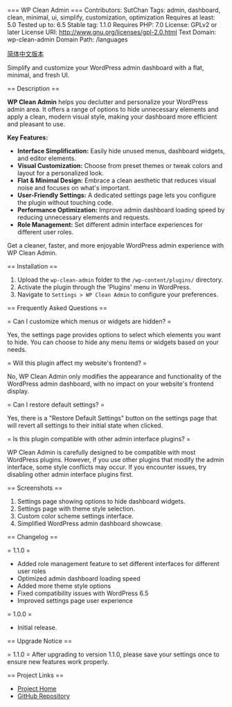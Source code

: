 ﻿=== WP Clean Admin ===
 Contributors: SutChan
Tags: admin, dashboard, clean, minimal, ui, simplify, customization, optimization
Requires at least: 5.0
Tested up to: 6.5
Stable tag: 1.1.0
Requires PHP: 7.0
License: GPLv2 or later
License URI: http://www.gnu.org/licenses/gpl-2.0.html
Text Domain: wp-clean-admin
Domain Path: /languages

[简体中文版本](README.md)

Simplify and customize your WordPress admin dashboard with a flat, minimal, and fresh UI.

== Description ==

**WP Clean Admin** helps you declutter and personalize your WordPress admin area. It offers a range of options to hide unnecessary elements and apply a clean, modern visual style, making your dashboard more efficient and pleasant to use.

**Key Features:**

* **Interface Simplification:** Easily hide unused menus, dashboard widgets, and editor elements.
* **Visual Customization:** Choose from preset themes or tweak colors and layout for a personalized look.
* **Flat & Minimal Design:** Embrace a clean aesthetic that reduces visual noise and focuses on what's important.
* **User-Friendly Settings:** A dedicated settings page lets you configure the plugin without touching code.
* **Performance Optimization:** Improve admin dashboard loading speed by reducing unnecessary elements and requests.
* **Role Management:** Set different admin interface experiences for different user roles.

Get a cleaner, faster, and more enjoyable WordPress admin experience with WP Clean Admin.

== Installation ==

1. Upload the `wp-clean-admin` folder to the `/wp-content/plugins/` directory.
2. Activate the plugin through the 'Plugins' menu in WordPress.
3. Navigate to `Settings > WP Clean Admin` to configure your preferences.

== Frequently Asked Questions ==

= Can I customize which menus or widgets are hidden? =

Yes, the settings page provides options to select which elements you want to hide. You can choose to hide any menu items or widgets based on your needs.

= Will this plugin affect my website's frontend? =

No, WP Clean Admin only modifies the appearance and functionality of the WordPress admin dashboard, with no impact on your website's frontend display.

= Can I restore default settings? =

Yes, there is a "Restore Default Settings" button on the settings page that will revert all settings to their initial state when clicked.

= Is this plugin compatible with other admin interface plugins? =

WP Clean Admin is carefully designed to be compatible with most WordPress plugins. However, if you use other plugins that modify the admin interface, some style conflicts may occur. If you encounter issues, try disabling other admin interface plugins first.

== Screenshots ==

1. Settings page showing options to hide dashboard widgets.
2. Settings page with theme style selection.
3. Custom color scheme settings interface.
4. Simplified WordPress admin dashboard showcase.

== Changelog ==

= 1.1.0 =
* Added role management feature to set different interfaces for different user roles
* Optimized admin dashboard loading speed
* Added more theme style options
* Fixed compatibility issues with WordPress 6.5
* Improved settings page user experience

= 1.0.0 =
* Initial release.

== Upgrade Notice ==

= 1.1.0 =
After upgrading to version 1.1.0, please save your settings once to ensure new features work properly.

== Project Links ==

* [Project Home](https://github.com/sutchan/WP-Clean-Admin)
* [GitHub Repository](https://github.com/sutchan/WP-Clean-Admin)